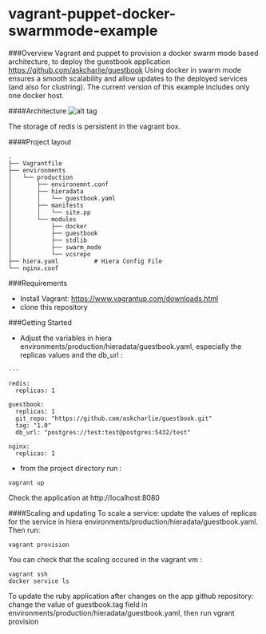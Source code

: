 # vagrant-puppet-docker-swarmmode-example
###Overview
Vagrant and puppet to provision a docker swarm mode based architecture, to deploy the guestbook application https://github.com/askcharlie/guestbook
Using docker in swarm mode ensures a smooth scalability and allow updates to the deployed services (and also for clustring).
The current version of this example includes only one docker host.

####Architecture
![alt tag](https://github.com/zanoubia/vagrant-puppet-docker-swarmmode-example/blob/master/architecture.png)



The storage of redis is persistent in the vagrant box.

####Project layout
```
.
├── Vagrantfile
├── environments
│   └── production
│       ├── environemnt.conf
│       ├── hieradata
│       │   └── guestbook.yaml  
│       ├── manifests
│       │   └── site.pp
│       └── modules
│           ├── docker
│           ├── guestbook
│           ├── stdlib
│           ├── swarm_mode
│           └── vcsrepo
├── hiera.yaml          # Hiera Config File
└── nginx.conf

```
###Requirements
* Install Vagrant: https://www.vagrantup.com/downloads.html
* clone this repository

###Getting Started

* Adjust the variables in hiera environments/production/hieradata/guestbook.yaml, especially the replicas values and the db_url :
```
---

redis:
  replicas: 1

guestbook:
  replicas: 1
  git_repo: "https://github.com/askcharlie/guestbook.git"
  tag: "1.0"
  db_url: "postgres://test:test@postgres:5432/test"

nginx:
  replicas: 1
```

* from the project directory run :
```
vagrant up
```
Check the application at http://localhost:8080

####Scaling and updating
To scale a service: update the values of replicas for the service in hiera environments/production/hieradata/guestbook.yaml. Then run:
```
vagrant provision
```

You can check that the scaling occured in the vagrant vm :
```
vagrant ssh
docker service ls

```

To update the ruby application after changes on the app github repository: change the value of guestbook.tag field in environments/production/hieradata/guestbook.yaml, then run vgrant provision


